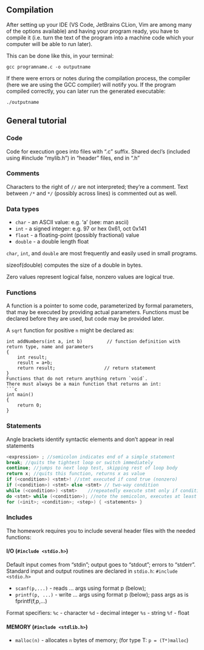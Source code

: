 ## Compilation

After setting up your IDE (VS Code, JetBrains CLion, Vim are among many 
of the options available) and having your program ready, you have to compile it
(i.e. turn the text of the program into a machine code which your computer will
be able to run later).

This can be done like this, in your terminal:
```
gcc programname.c -o outputname
```

If there were errors or notes during the compilation process, the compiler 
(here we are using the GCC compiler) will notify you. If the program compiled 
correctly, you can later run the generated executable:
```
./outputname
```

## General tutorial

### Code

Code for execution goes into files with “.c” suffix.  Shared decl’s 
(included using #include “mylib.h”) in “header” files, end in “.h”

### Comments

Characters to the right of `//` are not interpreted; they’re a comment. 
Text between `/*` and `*/` (possibly across lines) is commented out as well. 

### Data types 

* `char` - an ASCII value: e.g. ‘a’ (see: man ascii)
* `int` - a signed integer: e.g. 97 or hex 0x61, oct 0x141  
* `float` - a floating-point (possibly fractional) value  
* `double` - a double length float 

`char`, `int`, and `double` are most frequently and easily used in small 
programs.

sizeof(double) computes the size of a double in bytes.

Zero values represent logical false, nonzero values are logical true.

### Functions

A function is a pointer to some code, parameterized by formal parameters, 
that may be executed by providing actual parameters. Functions must be 
declared before they are used, but code may be provided later. 

A `sqrt` function for positive `n` might be declared as:  

```
int addNumbers(int a, int b)         // function definition with return type, name and parameters
{
    int result;
    result = a+b;
    return result;                  // return statement
}
Functions that do not return anything return `void`.
There must always be a main function that returns an int:
```c
int main() 
{
	return 0;
}
```

### Statements

Angle brackets identify syntactic elements and don’t appear in real 
statements

```c
<expression> ; //semicolon indicates end of a simple statement  
break; //quits the tightest loop or switch immediately  
continue; //jumps to next loop test, skipping rest of loop body  
return x; //quits this function, returns x as value  
if (<condition>) <stmt>! //stmt executed if cond true (nonzero)  
if (<condition>) <stmt> else <stmt> // two-way condition  
while (<condition>) <stmt>    //repeatedly execute stmt only if condition true  
do <stmt> while (<condition>); //note the semicolon, executes at least once
for (<init>; <condition>; <step>) { <statements> }
```

### Includes

The homework requires you to include several header files with the needed functions:

#### I/O (`#include <stdio.h>`)
Default input comes from “stdin”; output goes to “stdout”; errors to “stderr”.
Standard input and output routines are declared in `stdio.h`: `#include <stdio.h>`
* `scanf(p,...)` - reads ... args using format p (below); 
* `printf(p, ...)` - write ... args using format p (below); pass args as is  fprintf(f,p,...)  

Format specifiers:
`%c` - character
`%d` - decimal integer 
`%s` - string
`%f` - float

#### MEMORY (`#include <stdlib.h>`)
* `malloc(n)` - allocates `n` bytes of memory; (for type T: `p = (T*)malloc`)
